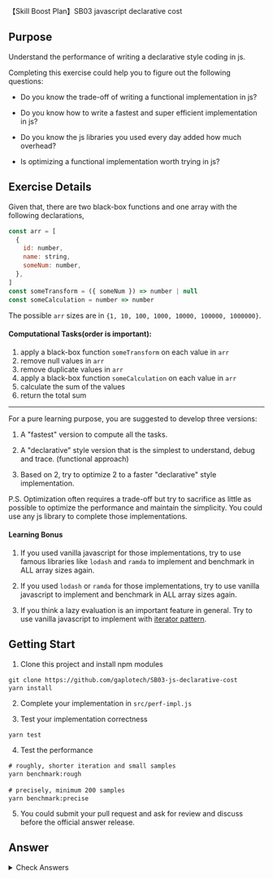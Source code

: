 【Skill Boost Plan】SB03 javascript declarative cost

## Purpose

Understand the performance of writing a declarative style coding in js.

Completing this exercise could help you to figure out the following questions:

- Do you know the trade-off of writing a functional implementation in js?

- Do you know how to write a fastest and super efficient implementation in js?

- Do you know the js libraries you used every day added how much overhead?

- Is optimizing a functional implementation worth trying in js?

## Exercise Details

Given that, there are two black-box functions and one array with the following
declarations,

```js
const arr = [
  {
    id: number,
    name: string,
    someNum: number,
  },
]
const someTransform = ({ someNum }) => number | null
const someCalculation = number => number
```

The possible `arr` sizes are in `{1, 10, 100, 1000, 10000, 100000, 1000000}`.

#### Computational Tasks(order is important):

1.  apply a black-box function `someTransform` on each value in `arr`
2.  remove null values in `arr`
3.  remove duplicate values in `arr`
4.  apply a black-box function `someCalculation` on each value in `arr`
5.  calculate the sum of the values
6.  return the total sum

---

For a pure learning purpose, you are suggested to develop three versions:

1. A "fastest" version to compute all the tasks.

2. A "declarative" style version that is the simplest to understand, debug and trace.
   (functional approach)

3. Based on 2, try to optimize 2 to a faster "declarative" style implementation.

P.S. Optimization often requires a trade-off but try to sacrifice as little as possible to
optimize the performance and maintain the simplicity. You could use any js library to
complete those implementations.

#### Learning Bonus

1. If you used vanilla javascript for those implementations, try to use famous libraries
   like `lodash` and `ramda` to implement and benchmark in ALL array sizes again.

2. If you used `lodash` or `ramda` for those implementations, try to use vanilla
   javascript to implement and benchmark in ALL array sizes again.

3. If you think a lazy evaluation is an important feature in general. Try to use vanilla
   javascript to implement with
   [iterator pattern](https://developer.mozilla.org/en-US/docs/Web/JavaScript/Guide/Iterators_and_Generators#Iterators).

## Getting Start

1. Clone this project and install npm modules

```
git clone https://github.com/gaplotech/SB03-js-declarative-cost
yarn install
```

2. Complete your implementation in `src/perf-impl.js`

3. Test your implementation correctness

```
yarn test
```

4. Test the performance

```
# roughly, shorter iteration and small samples
yarn benchmark:rough

# precisely, minimum 200 samples
yarn benchmark:precise
```

5. You could submit your pull request and ask for review and discuss before the official
   answer release.

## Answer

<details>
  <summary>Check Answers</summary>

A short answer and conclusion will be posted on 7/Sep 2020.

(TLDR;) If you have no time to complete this exercise, you could read my comprehensive
[R&D findings(implemented 20 versions)](https://www.patreon.com/posts/41204692) via
patreon.

In order to get an accurate benchmark, we need to make sure the benchmark environment has
no significant workload, no performance thermal throttling and no affection with noisy
neighbour(if VM). That's why I have rented a
[packet bare metal machine (t1.small.x86) in NTR](https://www.packet.com/cloud/servers/t1-small/)
to perform the benchmark with minimum 1000 samples for each benchmark.

As a result, the whole benchmark `1000 sample * 20 implementation * 7 size` takes 16.44
hours to run! The final result is stunning and fascinating! Combined with the source code
provided in patreon, it is a good insight for you to make decision in javascript
development between declarative style and performance, also the functional optimization
techniques.

[Early Access - JS Benchmark in 20 different implementations for same purpose](https://www.patreon.com/posts/41204692)

#### Sneak Peek

![sneak peek](js-benchmark-sneak-peek.jpg)

</details>
